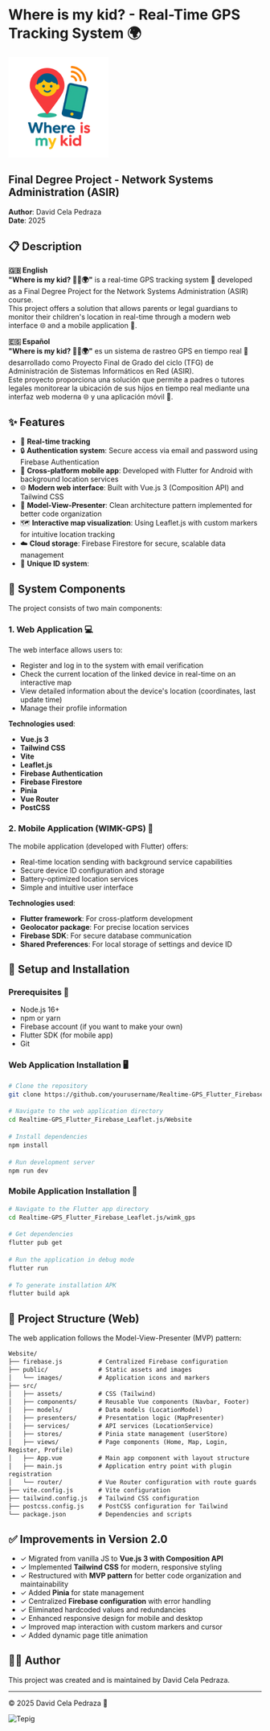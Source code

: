 # Where is my kid? - Real-Time GPS Tracking System 🌍
<img src="doc/img/Logo_App.png" width="200" height="200">

## Final Degree Project - Network Systems Administration (ASIR)

**Author**: David Cela Pedraza  
**Date**: 2025

## 📋 Description

**🇬🇧 English**  
**"Where is my kid? 🧒🏻🌍"** is a real-time GPS tracking system 📍 developed as a Final Degree Project for the Network Systems Administration (ASIR) course.  
This project offers a solution that allows parents or legal guardians to monitor their children's location in real-time through a modern web interface 🌐 and a mobile application 📱.

**🇪🇸 Español**  
**"Where is my kid? 🧒🏻🌍"** es un sistema de rastreo GPS en tiempo real 📍 desarrollado como Proyecto Final de Grado del ciclo (TFG) de Administración de Sistemas Informáticos en Red (ASIR).  
Este proyecto proporciona una solución que permite a padres o tutores legales monitorear la ubicación de sus hijos en tiempo real mediante una interfaz web moderna 🌐 y una aplicación móvil 📱.

## ✨ Features

- 🔄 **Real-time tracking**
- 🔒 **Authentication system**: Secure access via email and password using Firebase Authentication
- 📱 **Cross-platform mobile app**: Developed with Flutter for Android with background location services
- 🌐 **Modern web interface**: Built with Vue.js 3 (Composition API) and Tailwind CSS
- 🧩 **Model-View-Presenter**: Clean architecture pattern implemented for better code organization
- 🗺️ **Interactive map visualization**: Using Leaflet.js with custom markers for intuitive location tracking
- ☁️ **Cloud storage**: Firebase Firestore for secure, scalable data management
- 🔑 **Unique ID system**: 

## 🧩 System Components

The project consists of two main components:

### 1. Web Application 💻

The web interface allows users to:
- Register and log in to the system with email verification
- Check the current location of the linked device in real-time on an interactive map
- View detailed information about the device's location (coordinates, last update time)
- Manage their profile information

**Technologies used**:
- **Vue.js 3**
- **Tailwind CSS**
- **Vite**
- **Leaflet.js**
- **Firebase Authentication**
- **Firebase Firestore**
- **Pinia**
- **Vue Router**
- **PostCSS**

### 2. Mobile Application (WIMK-GPS) 📲


The mobile application (developed with Flutter) offers:
- Real-time location sending with background service capabilities
- Secure device ID configuration and storage
- Battery-optimized location services
- Simple and intuitive user interface

**Technologies used**:
- **Flutter framework**: For cross-platform development
- **Geolocator package**: For precise location services
- **Firebase SDK**: For secure database communication
- **Shared Preferences**: For local storage of settings and device ID


## 🚀 Setup and Installation

### Prerequisites 📝
- Node.js 16+
- npm or yarn
- Firebase account (if you want to make your own)
- Flutter SDK (for mobile app)
- Git

### Web Application Installation 🖥️

```bash
# Clone the repository
git clone https://github.com/yourusername/Realtime-GPS_Flutter_Firebase_Leaflet.js.git

# Navigate to the web application directory
cd Realtime-GPS_Flutter_Firebase_Leaflet.js/Website

# Install dependencies
npm install

# Run development server
npm run dev

```

### Mobile Application Installation 📱

```bash
# Navigate to the Flutter app directory
cd Realtime-GPS_Flutter_Firebase_Leaflet.js/wimk_gps

# Get dependencies
flutter pub get

# Run the application in debug mode
flutter run

# To generate installation APK
flutter build apk
```



## 📂 Project Structure (Web)

The web application follows the Model-View-Presenter (MVP) pattern:

```
Website/
├── firebase.js          # Centralized Firebase configuration
├── public/              # Static assets and images
│   └── images/          # Application icons and markers
├── src/
│   ├── assets/          # CSS (Tailwind)
│   ├── components/      # Reusable Vue components (Navbar, Footer)
│   ├── models/          # Data models (LocationModel)
│   ├── presenters/      # Presentation logic (MapPresenter)
│   ├── services/        # API services (LocationService)
│   ├── stores/          # Pinia state management (userStore)
│   ├── views/           # Page components (Home, Map, Login, Register, Profile)
│   ├── App.vue          # Main app component with layout structure
│   ├── main.js          # Application entry point with plugin registration
│   └── router/          # Vue Router configuration with route guards
├── vite.config.js       # Vite configuration
├── tailwind.config.js   # Tailwind CSS configuration
├── postcss.config.js    # PostCSS configuration for Tailwind
└── package.json         # Dependencies and scripts
```

## ✅ Improvements in Version 2.0

- ✓ Migrated from vanilla JS to **Vue.js 3 with Composition API**
- ✓ Implemented **Tailwind CSS** for modern, responsive styling
- ✓ Restructured with **MVP pattern** for better code organization and maintainability
- ✓ Added **Pinia** for state management
- ✓ Centralized **Firebase configuration** with error handling
- ✓ Eliminated hardcoded values and redundancies
- ✓ Enhanced responsive design for mobile and desktop
- ✓ Improved map interaction with custom markers and cursor
- ✓ Added dynamic page title animation

## 👨‍💻 Author

This project was created and is maintained by David Cela Pedraza.

---

© 2025 David Cela Pedraza 🐰 

![Tepig](https://media1.tenor.com/m/D8G2647I_Z4AAAAC/tepig-sleep.gif) 
